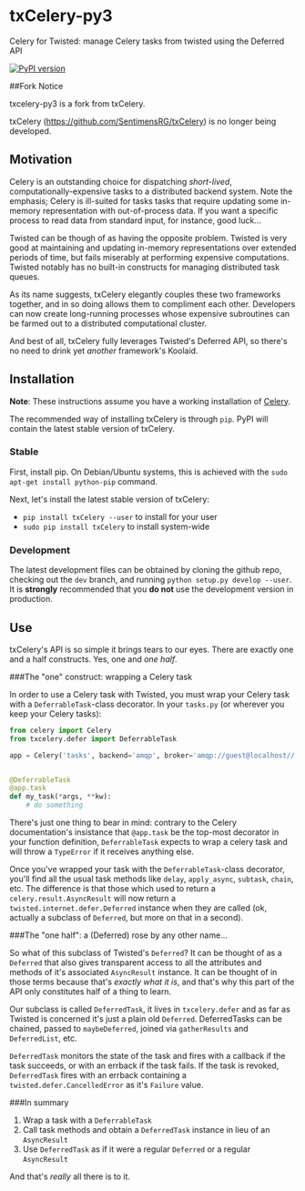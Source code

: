 txCelery-py3
=============

Celery for Twisted:  manage Celery tasks from twisted using the Deferred API

[![PyPI version](https://badge.fury.io/py/txcelery-py3.svg)](http://badge.fury.io/py/txcelery-py3)

##Fork Notice

txcelery-py3 is a fork from txCelery.

txCelery (https://github.com/SentimensRG/txCelery) is no longer being developed.

## Motivation

Celery is an outstanding choice for dispatching *short-lived*, computationally-expensive tasks to a distributed backend system.  Note the emphasis; Celery is ill-suited for tasks tasks that require updating some in-memory representation with out-of-process data.  If you want a specific process to read data from standard input, for instance, good luck...

Twisted can be though of as having the opposite problem.  Twisted is very good at maintaining and updating in-memory representations over extended periods of time, but fails miserably at performing expensive computations.  Twisted notably has no built-in constructs for managing distributed task queues.

As its name suggests, txCelery elegantly couples these two frameworks together, and in so doing allows them to compliment each other.  Developers can now create long-running processes whose expensive subroutines can be farmed out to a distributed computational cluster.

And best of all, txCelery fully leverages Twisted's Deferred API, so there's no need to drink yet *another* framework's Koolaid.

## Installation

**Note**:  These instructions assume you have a working installation of [Celery](http://www.celeryproject.org/).

The recommended way of installing txCelery is through `pip`.  PyPI will contain the latest stable version of txCelery.

### Stable

First, install pip.  On Debian/Ubuntu systems, this is achieved with the `sudo apt-get install python-pip` command.

Next, let's install the latest stable version of txCelery:

- `pip install txCelery --user` to install for your user
- `sudo pip install txCelery` to install system-wide

### Development

The latest development files can be obtained by cloning the github repo, checking out the `dev` branch, and running `python setup.py develop --user`.  It is **strongly** recommended that you **do not** use the development version in production.

## Use

txCelery's API is so simple it brings tears to our eyes.  There are exactly one and a half constructs.  Yes, one and *one half*.

###The "one" construct:  wrapping a Celery task

In order to use a Celery task with Twisted, you must wrap your Celery task with a `DeferrableTask`-class decorator.  In your `tasks.py` (or wherever you keep your Celery tasks):

```python
from celery import Celery
from txcelery.defer import DeferrableTask

app = Celery('tasks', backend='amqp', broker='amqp://guest@localhost//')


@DeferrableTask
@app.task
def my_task(*args, **kw):
	# do something
```

There's just one thing to bear in mind:  contrary to the Celery documentation's insistance that `@app.task` be the top-most decorator in your function definition, `DeferrableTask` expects to wrap a celery task and will throw a `TypeError` if it receives anything else.

Once you've wrapped your task with the `DeferrableTask`-class decorator, you'll find all the usual task methods like `delay`, `apply_async`, `subtask`, `chain`, etc.  The difference is that those which used to return a `celery.result.AsyncResult` will now return a `twisted.internet.defer.Deferred` instance when they are called (ok, actually a subclass of `Deferred`, but more on that in a second).

###The "one half":  a (Deferred) rose by any other name...

So what of this subclass of Twisted's `Deferred`?  It can be thought of as a `Deferred` that also gives transparent access to all the attributes and methods of it's associated `AsyncResult` instance.  It can be thought of in those terms because that's *exactly what it is*, and that's why this part of the API only constitutes half of a thing to learn.

Our subclass is called `DeferredTask`, it lives in `txcelery.defer` and as far as Twisted is concerned it's just a plain old `Deferred`.  DeferredTasks can be chained, passed to `maybeDeferred`, joined via `gatherResults` and `DeferredList`, etc.

`DeferredTask` monitors the state of the task and fires with a callback if the task succeeds, or with an errback if the task fails.  If the task is revoked, `DeferredTask` fires with an errback containing a `twisted.defer.CancelledError` as it's `Failure` value.

###In summary

1.  Wrap a task with a `DeferrableTask`
2.  Call task methods and obtain a `DeferredTask` instance in lieu of an `AsyncResult`
3.  Use `DeferredTask` as if it were a regular `Deferred` or a regular `AsyncResult`

And that's *really* all there is to it.
